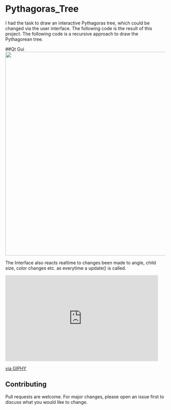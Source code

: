 # Pythagoras_Tree
I had the task to draw an interactive Pythagoras tree, which could be changed via the user interface. 
The following code is the result of this project. 
The following code is a recursive approach to draw the Pythagorean tree. 

##Qt Gui
<img src="https://github.com/Dytroxx/Pythagoras_Tree/master/PyTreeGui.PNG" width=640>

The Interface also reacts realtime to changes been made to angle, child size, color changes etc. as everytime a update() is called.
<iframe src="https://giphy.com/embed/9GsqPKUvQnpNQS7k6E" width="480" height="270" frameBorder="0" class="giphy-embed" allowFullScreen></iframe><p><a href="https://giphy.com/gifs/9GsqPKUvQnpNQS7k6E">via GIPHY</a></p>

## Contributing
Pull requests are welcome. For major changes, please open an issue first to discuss what you would like to change.
